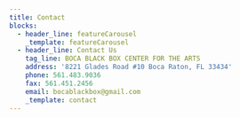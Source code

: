 ```yaml
---
title: Contact
blocks:
  - header_line: featureCarousel
    _template: featureCarousel
  - header_line: Contact Us
    tag_line: BOCA BLACK BOX CENTER FOR THE ARTS
    address: '8221 Glades Road #10 Boca Raton, FL 33434'
    phone: 561.483.9036
    fax: 561.451.2456
    email: bocablackbox@gmail.com
    _template: contact
---
```




